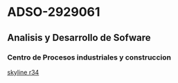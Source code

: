 # ADSO-2929061

##  Analisis y Desarrollo de Sofware
### Centro de Procesos industriales y construccion 
[skyline r34](https://tinyurl.com/2uajyhwu)

